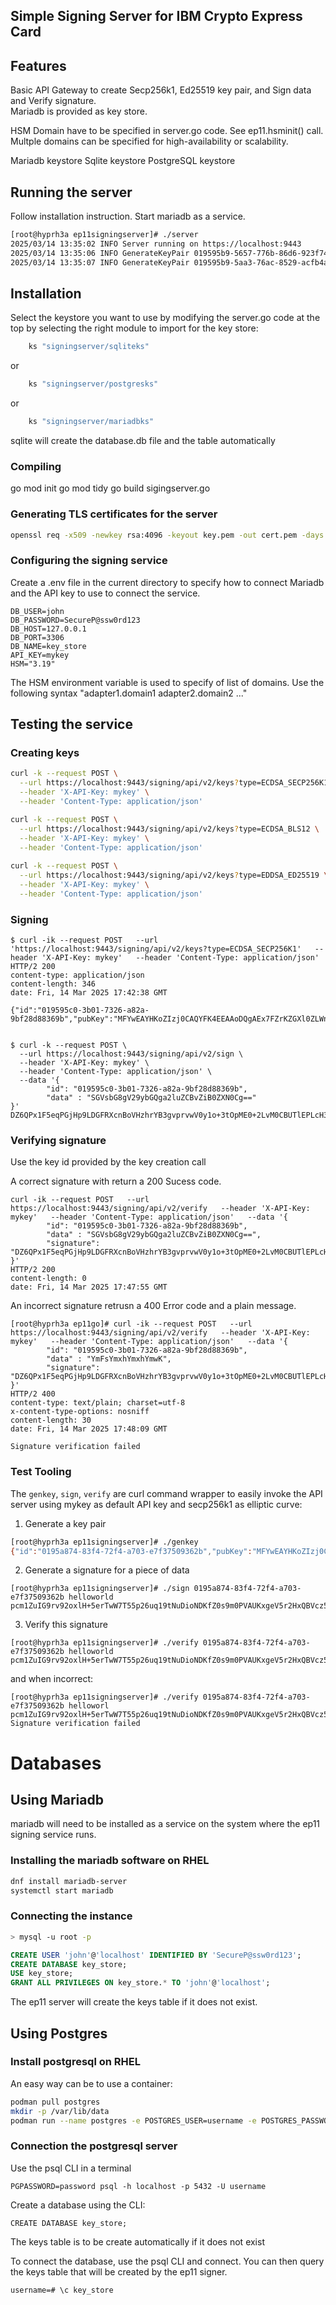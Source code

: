 ## Simple Signing Server for IBM Crypto Express Card

## Features

Basic API Gateway to create Secp256k1, Ed25519 key pair, and Sign data and Verify signature.  
Mariadb is provided as key store.

HSM Domain have to be specified in server.go code.  See ep11.hsminit() call.
Multple domains can be specified for high-availability or scalability.

Mariadb keystore
Sqlite keystore
PostgreSQL keystore

## Running the server

Follow installation instruction.  Start mariadb as a service.

```bash
[root@hyprh3a ep11signingserver]# ./server 
2025/03/14 13:35:02 INFO Server running on https://localhost:9443
2025/03/14 13:35:06 INFO GenerateKeyPair 019595b9-5657-776b-86d6-923f74bf856e
2025/03/14 13:35:07 INFO GenerateKeyPair 019595b9-5aa3-76ac-8529-acfb4af72b68
```

## Installation

Select the keystore you want to use by modifying the server.go code at the top by selecting the right module to import for the key store:

```go
    ks "signingserver/sqliteks"
```
or
```go
    ks "signingserver/postgresks"
```
or
```go
    ks "signingserver/mariadbks"
```

sqlite will create the database.db file and the table automatically

### Compiling

go mod init
go mod tidy
go build sigingserver.go

### Generating TLS certificates for the server
```bash
openssl req -x509 -newkey rsa:4096 -keyout key.pem -out cert.pem -days 365 -nodes
```
### Configuring the signing service

Create a .env file in the current directory to specify how to connect Mariadb and the API key to use to connect the service.
```
DB_USER=john
DB_PASSWORD=SecureP@ssw0rd123
DB_HOST=127.0.0.1
DB_PORT=3306
DB_NAME=key_store
API_KEY=mykey
HSM="3.19"
```

The HSM environment variable is used to specify of list of domains.  Use the following syntax "adapter1.domain1 adapter2.domain2 ..."


## Testing the service

### Creating keys
```bash
curl -k --request POST \
  --url https://localhost:9443/signing/api/v2/keys?type=ECDSA_SECP256K1 \
  --header 'X-API-Key: mykey' \
  --header 'Content-Type: application/json'  

curl -k --request POST \
  --url https://localhost:9443/signing/api/v2/keys?type=ECDSA_BLS12 \
  --header 'X-API-Key: mykey' \
  --header 'Content-Type: application/json'
 
curl -k --request POST \
  --url https://localhost:9443/signing/api/v2/keys?type=EDDSA_ED25519 \
  --header 'X-API-Key: mykey' \
  --header 'Content-Type: application/json'
```
### Signing

```
$ curl -ik --request POST   --url 'https://localhost:9443/signing/api/v2/keys?type=ECDSA_SECP256K1'   --header 'X-API-Key: mykey'   --header 'Content-Type: application/json' 
HTTP/2 200 
content-type: application/json
content-length: 346
date: Fri, 14 Mar 2025 17:42:38 GMT

{"id":"019595c0-3b01-7326-a82a-9bf28d88369b","pubKey":"MFYwEAYHKoZIzj0CAQYFK4EEAAoDQgAEx7FZrKZGXl0ZLWniqzoEzNfngaheJ3wsFzmHUMbeddmTxA+dJ50/xd9w8/s6egFIwKWmBsctZkZ5QbMKPVSM1wQQUNlMc/vzE30iOfEyGRAmpQQgAAAAAAAAAAAAAAAAAAAAAAAAAAAAAAAAAAAAAAAAAAAECAGD8fPXuoDxBAgAAAAAAAAAAQQUEAEAAAAAgCQAAIAkgAEACgAAAAEEIBR2S6pmmG4arzn6fzAAmmVpm3sgRaJE6oarrTXV0/99"}


$ curl -k --request POST \
  --url https://localhost:9443/signing/api/v2/sign \
  --header 'X-API-Key: mykey' \
  --header 'Content-Type: application/json' \
  --data '{
        "id": "019595c0-3b01-7326-a82a-9bf28d88369b",
        "data" : "SGVsbG8gV29ybGQga2luZCBvZiB0ZXN0Cg=="
}'
DZ6QPx1F5eqPGjHp9LDGFRXcnBoVHzhrYB3gvprvwV0y1o+3tOpME0+2LvM0CBUTlEPLcH3dnQXzmwMj4gVztg==
```

### Verifying signature

Use the key id provided by the key creation call

A correct signature with return a 200 Sucess code.

```
curl -ik --request POST   --url https://localhost:9443/signing/api/v2/verify   --header 'X-API-Key: mykey'   --header 'Content-Type: application/json'   --data '{
        "id": "019595c0-3b01-7326-a82a-9bf28d88369b",
        "data" : "SGVsbG8gV29ybGQga2luZCBvZiB0ZXN0Cg==",
        "signature": "DZ6QPx1F5eqPGjHp9LDGFRXcnBoVHzhrYB3gvprvwV0y1o+3tOpME0+2LvM0CBUTlEPLcH3dnQXzmwMj4gVztg=="
}'
HTTP/2 200 
content-length: 0
date: Fri, 14 Mar 2025 17:47:55 GMT
```
An incorrect signature retrusn a 400 Error code and a plain message.

```
[root@hyprh3a ep11go]# curl -ik --request POST   --url https://localhost:9443/signing/api/v2/verify   --header 'X-API-Key: mykey'   --header 'Content-Type: application/json'   --data '{
        "id": "019595c0-3b01-7326-a82a-9bf28d88369b",
        "data" : "YmFsYmxhYmxhYmwK",
        "signature": "DZ6QPx1F5eqPGjHp9LDGFRXcnBoVHzhrYB3gvprvwV0y1o+3tOpME0+2LvM0CBUTlEPLcH3dnQXzmwMj4gVztg=="
}'
HTTP/2 400 
content-type: text/plain; charset=utf-8
x-content-type-options: nosniff
content-length: 30
date: Fri, 14 Mar 2025 17:48:09 GMT

Signature verification failed

```

### Test Tooling

The `genkey`, `sign`, `verify` are curl command wrapper to easily invoke the API server using mykey as default API key and secp256k1 as elliptic curve:

1. Generate a key pair
```bash
[root@hyprh3a ep11signingserver]# ./genkey
{"id":"0195a874-83f4-72f4-a703-e7f37509362b","pubKey":"MFYwEAYHKoZIzj0CAQYFK4EEAAoDQgAEzwtho2aMwHh/RgEjZaXbCIWIK8TVYrPsnXE/5Q4qjfABSLndLkNx1FNfP0BTeYAWg1BKcHOnS5J2gXxl0Zr0IAQQUNlMc/vzE30iOfEyGRAmpQQgAAAAAAAAAAAAAAAAAAAAAAAAAAAAAAAAAAAAAAAAAAAECLE8G+WEeLk5BAgAAAAAAAAAAQQUEAEAAAAAgCQAAIAkgAEACgAAAAEEIHIyjpg5NwEY1vxm3f+3KDwS/HkUW8ZyhkS7/AzmNkYW"}
```

2. Generate a signature for a piece of data
```
[root@hyprh3a ep11signingserver]# ./sign 0195a874-83f4-72f4-a703-e7f37509362b helloworld
pcm1ZuIG9rv92oxlH+5erTwW7T55p26uq19tNuDioNDKfZ0s9m0PVAUKxgeV5r2HxQBVcz5P1Z4m0KYsYXhloQ==
```
3. Verify this signature
```
[root@hyprh3a ep11signingserver]# ./verify 0195a874-83f4-72f4-a703-e7f37509362b helloworld pcm1ZuIG9rv92oxlH+5erTwW7T55p26uq19tNuDioNDKfZ0s9m0PVAUKxgeV5r2HxQBVcz5P1Z4m0KYsYXhloQ==
```

and when incorrect:
```
[root@hyprh3a ep11signingserver]# ./verify 0195a874-83f4-72f4-a703-e7f37509362b helloworl pcm1ZuIG9rv92oxlH+5erTwW7T55p26uq19tNuDioNDKfZ0s9m0PVAUKxgeV5r2HxQBVcz5P1Z4m0KYsYXhloQ==
Signature verification failed 
```

# Databases

## Using Mariadb

mariadb will need to be installed as a service on the system where the ep11 signing service runs.

### Installing the mariadb software on RHEL

```bash
dnf install mariadb-server
systemctl start mariadb
```

### Connecting the instance
```bash
> mysql -u root -p
```
```sql
CREATE USER 'john'@'localhost' IDENTIFIED BY 'SecureP@ssw0rd123';
CREATE DATABASE key_store;
USE key_store;
GRANT ALL PRIVILEGES ON key_store.* TO 'john'@'localhost';
```

The ep11 server will create the keys table if it does not exist.

## Using Postgres

### Install postgresql on RHEL

An easy way can be to use a container:

```bash
podman pull postgres
mkdir -p /var/lib/data
podman run --name postgres -e POSTGRES_USER=username -e POSTGRES_PASSWORD=password -p 5
```

### Connection the postgresql server

Use the psql CLI in a terminal

```
PGPASSWORD=password psql -h localhost -p 5432 -U username
```

Create a database using the CLI:

```
CREATE DATABASE key_store;
```

The keys table is to be create automatically if it does not exist

To connect the database, use the psql CLI and connect.  You can then query the keys table that will be created by the ep11 signer.

```
username=# \c key_store
```

